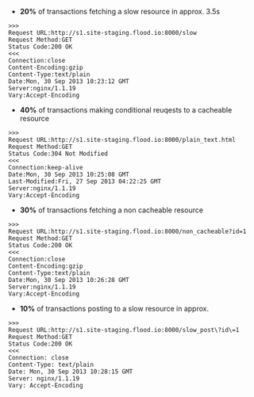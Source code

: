 * __20%__ of transactions fetching a slow resource in approx. 3.5s

```
>>>
Request URL:http://s1.site-staging.flood.io:8000/slow
Request Method:GET
Status Code:200 OK
<<<
Connection:close
Content-Encoding:gzip
Content-Type:text/plain
Date:Mon, 30 Sep 2013 10:23:12 GMT
Server:nginx/1.1.19
Vary:Accept-Encoding
```
* __40%__ of transactions making conditional reuqests to a cacheable resource

```
>>>
Request URL:http://s1.site-staging.flood.io:8000/plain_text.html
Request Method:GET
Status Code:304 Not Modified
<<<
Connection:keep-alive
Date:Mon, 30 Sep 2013 10:25:08 GMT
Last-Modified:Fri, 27 Sep 2013 04:22:25 GMT
Server:nginx/1.1.19
Vary:Accept-Encoding
```

* __30%__ of transactions fetching a non cacheable resource

```
>>>
Request URL:http://s1.site-staging.flood.io:8000/non_cacheable?id=1
Request Method:GET
Status Code:200 OK
<<<
Connection:close
Content-Encoding:gzip
Content-Type:text/plain
Date:Mon, 30 Sep 2013 10:26:28 GMT
Server:nginx/1.1.19
Vary:Accept-Encoding
```

* __10%__ of transactions posting to a slow resource in approx. 

```
>>>
Request URL:http://s1.site-staging.flood.io:8000/slow_post\?id\=1
Request Method:GET
Status Code:200 OK
<<<
Connection: close
Content-Type: text/plain
Date: Mon, 30 Sep 2013 10:28:15 GMT
Server: nginx/1.1.19
Vary: Accept-Encoding
```
